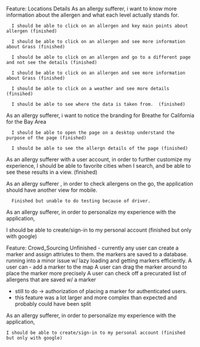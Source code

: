 Feature: Locations Details 
      As an allergy sufferer, i want to know more information about
      the allergen and what each level actually stands for.
      
      I should be able to click on an allergen and key main points about allergen (finished)
      
      I should be able to click on an allergen and see more information about Grass (finished)
      
      I should be able to click on an allergen and go to a different page and not see the details (finished)
      
      I should be able to click on an allergen and see more information about Grass (finished)
      
      I should be able to click on a weather and see more details (finsihed)
      
      I should be able to see where the data is taken from.  (finished)
      
As an allergy sufferer, i want to notice the branding
       for Breathe for California for the Bay Area 
       
      I should be able to open the page on a desktop understand the purpose of the page (finished)
      
      I should be able to see the allergn details of the page (finished)
      
As an allergy sufferer with a user account, in order to further customize my experience, I should be able to favorite cities when I search, and be able to see these results in a view. (finished)
  
      
As an allergy sufferer , in order to check allergens on the go, the application should have another view for mobile. 

      Finished but unable to do testing because of driver. 
      
As an allergy sufferer, in order to personalize my experience with the application, 

I should be able to create/sign-in to my personal account (finished but only with google)

      

Feature: Crowd_Sourcing
  Unfinished - currently any user can create a marker and assign attriutes to them.
  the markers are saved to a database. running into a minor issue w/ lazy loading and getting
  markers efficiently. 
  A user can - add a marker to the map
  A user can drag the marker around to place the marker more precisely
  A user can check off a precurated list of allergens that are saved w/ a marker
  - still to do -> authorization of placing a marker for authenticated users.
  - this feature was a lot larger and more complex than expected and probably could have been split

  As an allergy sufferer, in order to personalize my experience with the application, 
        
    I should be able to create/sign-in to my personal account (finished but only with google)
    
